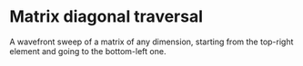 # Matrix diagonal traversal
A wavefront sweep of a matrix of any dimension, starting from the top-right element and going to the bottom-left one.
